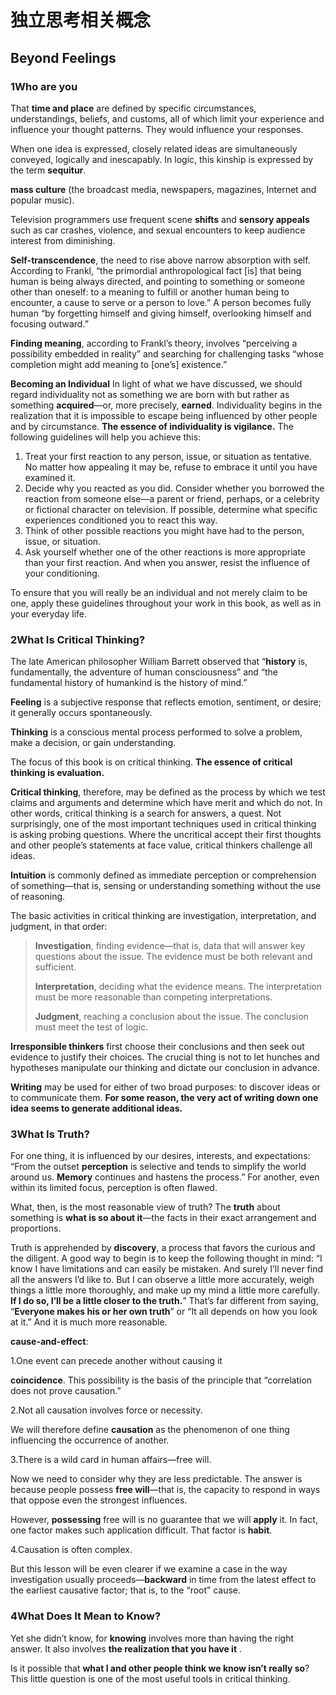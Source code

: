 # 独立思考相关概念

## Beyond Feelings

### 1Who are you

That **time and place** are defined by specific circumstances, understandings, beliefs, and customs, all of which limit your experience and influence your thought patterns. They would influence your responses.

When one idea is expressed, closely related ideas are simultaneously conveyed, logically and inescapably. In logic, this kinship is expressed by the term **sequitur**.

 **mass culture** (the broadcast media, newspapers, magazines, Internet and popular music).

Television programmers use frequent scene **shifts** and **sensory appeals** such as car crashes, violence, and sexual encounters to keep audience interest from diminishing.


**Self-transcendence**, the need to rise above narrow absorption with self. According to Frankl, “the primordial anthropological fact [is] that being human is being always directed, and pointing to something or someone other than oneself: to a meaning to fulfill or another human being to encounter, a cause to serve or a person to love.” A person becomes fully human “by forgetting himself and giving himself, overlooking himself and focusing outward.”

**Finding meaning**, according to Frankl’s theory, involves “perceiving a possibility embedded in reality” and searching for challenging tasks “whose completion might add meaning to [one’s] existence.”

**Becoming an Individual**In light of what we have discussed, we should regard individuality not as something we are born with but rather as something **acquired**—or, more precisely, **earned**. Individuality begins in the realization that it is impossible to escape being influenced by other people and by circumstance. **The essence of individuality is vigilance.** The following guidelines will help you achieve this:
1. Treat your first reaction to any person, issue, or situation as tentative. No matter how appealing it may be, refuse to embrace it until you have examined it.2. Decide why you reacted as you did. Consider whether you borrowed the reaction from someone else—a parent or friend, perhaps, or a celebrity or fictional character on television. If possible, determine what specific experiences conditioned you to react this way.3. Think of other possible reactions you might have had to the person, issue, or situation.4. Ask yourself whether one of the other reactions is more appropriate than your first reaction. And when you answer, resist the influence of your conditioning.
To ensure that you will really be an individual and not merely claimto be one, apply these guidelines throughout your work in this book, as well as in your everyday life.

### 2What Is Critical Thinking?
The late American philosopher William Barrett observed that “**history** is, fundamentally, the adventure of human consciousness” and “the fundamental history of humankind is the history of mind.”

**Feeling** is a subjective response that reflects emotion, sentiment, or desire; it generally occurs spontaneously.

**Thinking** is a conscious mental process performed to solve a problem, make a decision, or gain understanding.

The focus of this book is on critical thinking. **The essence of critical thinking is evaluation.**

**Critical thinking**, therefore, may be defined as the process by which we test claims and arguments and determine which have merit and which do not. In other words, critical thinking is a search for answers, a quest. Not surprisingly, one of the most important techniques used in critical thinking is asking probing questions. Where the uncritical accept their first thoughts and other people’s statements at face value, critical thinkers challenge all ideas.

**Intuition** is commonly defined as immediate perception or comprehension of something—that is, sensing or understanding something without the use of reasoning.


The basic activities in critical thinking are investigation, interpretation, and judgment, in that order:

>**Investigation**, finding evidence—that is, data that will answer key questions about the issue. The evidence must be both relevant and sufficient.
>
>**Interpretation**, deciding what the evidence means. The interpretation must be more reasonable than competing interpretations.
>
>**Judgment**, reaching a conclusion about the issue. The conclusion must meet the test of logic.

**Irresponsible thinkers** first choose their conclusions and then seek out evidence to justify their choices. The crucial thing is not to let hunches and hypotheses manipulate our thinking and dictate our conclusion in advance.

**Writing** may be used for either of two broad purposes: to discover ideas or to communicate them. **For some reason, the very act of writing down one idea seems to generate additional ideas.**


### 3What Is Truth?
For one thing, it is influenced by our desires, interests, and expectations: “From the outset **perception** is selective and tends to simplify the world around us. **Memory** continues and hastens the process.” For another, even within its limited focus, perception is often flawed. 

What, then, is the most reasonable view of truth? The **truth** about something is **what is so about it**—the facts in their exact arrangement and proportions. 

Truth is apprehended by **discovery**, a process that favors the curious and the diligent. 
A good way to begin is to keep the following thought in mind: “I know I have limitations and can easily be mistaken. And surely I’ll never find all the answers I’d like to. But I can observe a little more accurately, weigh things a little more thoroughly, and make up my mind a little more carefully. **If I do so, I’ll be a little closer to the truth.**” That’s far different from saying, “**Everyone makes his or her own truth**” or “It all depends on how you look at it.” And it is much more reasonable.


**cause-and-effect**:

1.One event can precede another without causing it

**coincidence**. This possibility is the basis of the principle that “correlation does not prove causation.” 

2.Not all causation involves force or necessity.

We will therefore define **causation** as the phenomenon of one thing influencing the occurrence of another. 


3.There is a wild card in human affairs—free will.

Now we need to consider why they are less predictable. The answer is because people possess **free will**—that is, the capacity to respond in ways that oppose even the strongest influences. 

However, **possessing** free will is no guarantee that we will **apply** it. In fact, one factor makes such application difficult. That factor is **habit**.


4.Causation is often complex. 

But this lesson will be even clearer if we examine a case in the way investigation usually proceeds—**backward** in time from the latest effect to the earliest causative factor; that is, to the “root” cause.


### 4What Does It Mean to Know?

Yet she didn’t know, for **knowing** involves more than having the right answer. It also involves **the realization that you have it** .

Is it possible that **what I and other people think we know isn’t really so**? This little question is one of the most useful tools in critical thinking.























































